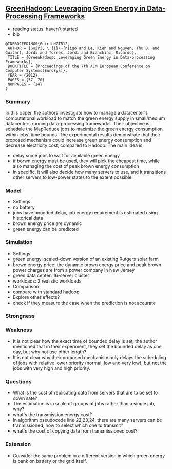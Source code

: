 ## [GreenHadoop: Leveraging Green Energy in Data-Processing Frameworks](http://dl.acm.org/citation.cfm?id=2168843)

- reading status: haven't started
- bib
```
@INPROCEEDINGS{GoiriLNGTB12,
 AUTHOR = {Goiri, \'{I}\~{n}igo and Le, Kien and Nguyen, Thu D. and Guitart, Jordi and Torres, Jordi and Bianchini, Ricardo},
 TITLE = {GreenHadoop: Leveraging Green Energy in Data-processing Frameworks},
 BOOKTITLE = {Proceedings of the 7th ACM European Conference on Computer Systems(EuroSys)},
 YEAR = {2012},
 PAGES = {57--70}
 NUMPAGES = {14}
} 
```

### Summary 
In this paper, the authors investigate how to manage a datacenter's computational workload to match the green energy supply in small/medium datacenters running data-processing frameworks. Their objective is schedule the MapReduce jobs to maximize the green energy consumption within jobs' time bounds. The experimental results demonstrate that their proposed mechanism could increase green energy consumption and decrease electricity cost, compared to Hadoop. The main idea is
- delay some jobs to wait for available green energy
- if borwn energy must be used, they will pick the cheapest time, while also managing the cost of peak brown energy consumption
- in specific, it will also decide how many servers to use, and it transitions other servers to low-power states to the extent possible.

### Model
- Settings
 - no battery
 - jobs have bounded delay, job energy requirement is estimated using historical data
 - brown energy price are dynamic
 - green energy can be predicted 
 
### Simulation 
- Settings
 - green energy: scaled-down version of an existing Rutgers solar farm
 - brown energy price: the dynamic brown energy price and peak brown power charges are from a power company in New Jersey
 - green data center: 16-server cluster
 - workloads: 2 realistic workloads
- Comparison
 - compare with standard hadoop
- Explore other effects?
 - check if they measure the case when the prediction is not accurate

### Strongness

### Weakness
- It is not clear how the exact time of bounded delay is set, the author mentioned that in their experiment, they set the bounded delay as one day, but why not use other length?
- It is not clear why their proposed mechanism only delays the scheduling of jobs with relative lower priority (normal, low and very low), but not the jobs with very high and high priority.

### Questions
- What is the cost of replicating data from servers that are to be set to down sate?
- The estimation is in scale of groups of jobs rather than a single job, why?
- what's the transmission energy cost?
- In algorithm pseudocode line 22,23,24, there are many servers can be tranmissioned, how to select which one to transmit?
- what's the cost of copying data from transmissioned cost?

### Extension
- Consider the same problem in a different version in which green energy is bank on battery or the grid itself.
